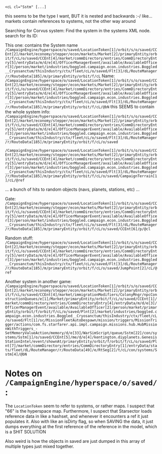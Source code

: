 ```
<cL cl="Sstm" [...]
```
this seems to be the type I want, BUT it is nested and backwards :-/
like... markets contain references to systems, not the other way around

Searching for Corvus system: Find the system in the systems XML node. search for its ID: 

This one: contains the System name
`/CampaignEngine/hyperspace/o/saved/LocationToken[1]/orbit/s/o/saved/CCEnt[2]/market/economy/stepper/econ/markets/Market[2]/primaryEntity/orbit/f/cL/o/saved/CCEnt[4]/market/commDirectory/entries/CommDirectoryEntry[5]/entryData/m/d/e[4]/OfficerManagerEvent/available/AvailableOfficer[3]/person/market/industries/boggled.campaign.econ.industries.Boggled__Cryosanctum/thisIndustry/ctx/fleet/cL/o/saved/Flt[3]/dL/RouteManager/r/RouteData[185]/m/primaryEntity/orbit/f/cL`
Name:
`/CampaignEngine/hyperspace/o/saved/LocationToken[1]/orbit/s/o/saved/CCEnt[2]/market/economy/stepper/econ/markets/Market[2]/primaryEntity/orbit/f/cL/o/saved/CCEnt[4]/market/commDirectory/entries/CommDirectoryEntry[5]/entryData/m/d/e[4]/OfficerManagerEvent/available/AvailableOfficer[3]/person/market/industries/boggled.campaign.econ.industries.Boggled__Cryosanctum/thisIndustry/ctx/fleet/cL/o/saved/Flt[3]/dL/RouteManager/r/RouteData[185]/m/primaryEntity/orbit/f/cL/@bN`
this SEEMS to contain the whole system info:
`/CampaignEngine/hyperspace/o/saved/LocationToken[1]/orbit/s/o/saved/CCEnt[2]/market/economy/stepper/econ/markets/Market[2]/primaryEntity/orbit/f/cL/o/saved/CCEnt[4]/market/commDirectory/entries/CommDirectoryEntry[5]/entryData/m/d/e[4]/OfficerManagerEvent/available/AvailableOfficer[3]/person/market/industries/boggled.campaign.econ.industries.Boggled__Cryosanctum/thisIndustry/ctx/fleet/cL/o/saved/Flt[3]/dL/RouteManager/r/RouteData[185]/m/primaryEntity/orbit/f/cL/o/saved`

`/CampaignEngine/hyperspace/o/saved/LocationToken[1]/orbit/s/o/saved/CCEnt[2]/market/economy/stepper/econ/markets/Market[2]/primaryEntity/orbit/f/cL/o/saved/CCEnt[4]/market/commDirectory/entries/CommDirectoryEntry[5]/entryData/m/d/e[4]/OfficerManagerEvent/available/AvailableOfficer[3]/person/market/industries/boggled.campaign.econ.industries.Boggled__Cryosanctum/thisIndustry/ctx/fleet/cL/o/saved/Flt[3]/dL/RouteManager/r/RouteData[185]/m/primaryEntity/orbit/f/cL/o/saved/CampaignTerrain[1]/cL/@ref`

...
a bunch of hits to random objects (navs, planets, stations, etc)
...

Gate:
`/CampaignEngine/hyperspace/o/saved/LocationToken[1]/orbit/s/o/saved/CCEnt[2]/market/economy/stepper/econ/markets/Market[2]/primaryEntity/orbit/f/cL/o/saved/CCEnt[4]/market/commDirectory/entries/CommDirectoryEntry[5]/entryData/m/d/e[4]/OfficerManagerEvent/available/AvailableOfficer[3]/person/market/industries/boggled.campaign.econ.industries.Boggled__Cryosanctum/thisIndustry/ctx/fleet/cL/o/saved/Flt[3]/dL/RouteManager/r/RouteData[185]/m/primaryEntity/orbit/f/cL/o/saved/CCEnt[6]/p/@cl`


Random stuff:
`/CampaignEngine/hyperspace/o/saved/LocationToken[1]/orbit/s/o/saved/CCEnt[2]/market/economy/stepper/econ/markets/Market[2]/primaryEntity/orbit/f/cL/o/saved/CCEnt[4]/market/commDirectory/entries/CommDirectoryEntry[5]/entryData/m/d/e[4]/OfficerManagerEvent/available/AvailableOfficer[3]/person/market/industries/boggled.campaign.econ.industries.Boggled__Cryosanctum/thisIndustry/ctx/fleet/cL/o/saved/Flt[3]/dL/RouteManager/r/RouteData[185]/m/primaryEntity/orbit/f/cL/o/saved/JumpPoint[2]/cL/@ref`



Another system in another game:
`/CampaignEngine/hyperspace/o/saved/LocationToken[1]/orbit/s/o/saved/CCEnt[2]/market/economy/stepper/econ/markets/Market[2]/primaryEntity/orbit/f/cL/o/saved/CCEnt[4]/market/immigrationModifiers/ColonyMngr/npcConstructionQueues/e[1]/Market/primaryEntity/orbit/f/cL/o/saved/CCEnt[1]/market/commDirectory/entries/CommDirectoryEntry[4]/entryData/m/d/e[3]/OfficerManagerEvent/available/AvailableOfficer[2]/person/market/primaryEntity/orbit/f/orbit/f/cL/o/saved/Plnt[2]/market/industries/boggled.campaign.econ.industries.Boggled__Cryosanctum/thisIndustry/ctx/fleet/cL/o/saved/Flt[1]/sc/MissionFleetAutoDespawn/mission/triggers/MissionTrigger/actions/com.fs.starfarer.api.impl.campaign.missions.hub.HubMissionWithTriggers_-SetMemoryValueAction/memory/d/e[33]/WarSimScript/queue/Sstm[22]/con/systems/Sstm[1]/o/saved/CCEnt[5]/me/d/e[4]/kentington.diyplanets.GenesisStationIntel/event/shownAt/primaryEntity/orbit/f/orbit/f/cL/o/saved/Plnt[7]/market/commDirectory/entries/CommDirectoryEntry[1]/entryData/stats/fleet/dL/RouteManager/r/RouteData[49]/e/RtSeg[2]/t/cL/con/systems/Sstm[4]/@bN`


# Notes on `/CampaignEngine/hyperspace/o/saved/`:
The `LocationToken` seem to refer to systems, or rather maps. I suspect that "66" is the hyperspace map.
Furthermore, I suspect that Starsector loads reference data in like a hashset, and whenever it encounters a ref it just populates it. Also with like an isDirty flag,
so when SAVING the data, it just dumps everything at the first reference of the reference in the model, which is a SHIT SOLUTION

Also weird is how the objects in saved are just dumped in this array of multiple types just mixed together.